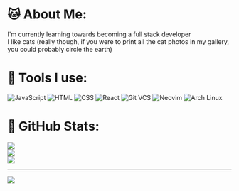 # 🐱 About Me:
I'm currently learning towards becoming a full stack developer<br>I like cats (really though, if you were to print all the cat photos in my gallery, you could probably circle the earth)

# 🐧 Tools I use:
![JavaScript](https://img.shields.io/badge/javascript-%23323330.svg?style=for-the-badge&logo=javascript&color=282828)
![HTML](https://img.shields.io/badge/html-%23323330.svg?style=for-the-badge&logo=html5&color=282828)
![CSS](https://img.shields.io/badge/css-%23323330.svg?style=for-the-badge&logo=css3&color=282828&logoColor=2965f1)
![React](https://img.shields.io/badge/react-%23323330.svg?style=for-the-badge&logo=react&color=282828)
![Git VCS](https://img.shields.io/badge/git-%23323330.svg?style=for-the-badge&logo=git&color=282828)
![Neovim](https://img.shields.io/badge/neovim-%23323330.svg?style=for-the-badge&logo=neovim&color=282828)
![Arch Linux](https://img.shields.io/badge/Arch%20Linux-%23323330.svg?style=for-the-badge&logo=archlinux&color=282828)

# 🐙 GitHub Stats:
![](https://github-readme-stats.vercel.app/api?username=aurum77&theme=gruvbox&hide_border=true&include_all_commits=true&count_private=false)<br/>
![](https://github-readme-streak-stats.herokuapp.com/?user=aurum77&theme=gruvbox&hide_border=true)<br/>
![](https://github-readme-stats.vercel.app/api/top-langs/?username=aurum77&theme=gruvbox&hide_border=true&include_all_commits=true&count_private=false&layout=compact)

---
[![](https://visitcount.itsvg.in/api?id=aurum77&icon=5&color=2)](https://visitcount.itsvg.in)
